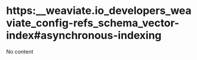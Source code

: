 # https:\_\_weaviate.io_developers_weaviate_config-refs_schema_vector-index#asynchronous-indexing

No content
